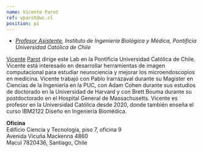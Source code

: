 ```yaml
---
name: Vicente Parot
ref: vparot@uc.cl
position: pi
---
```


- _[Profesor Asistente](https://ingenieriabiologicaymedica.uc.cl/es/personas/academicos/797-vicente-parot), Instituto de Ingeniería Biológica y Médica, Pontificia Universidad Católica de Chile_<br>

[Vicente](https://biophysics.fas.harvard.edu/people/vicente-parot) [Parot](https://web.archive.org/web/20211128234011/https://www.mit.edu/~vparot/) dirige este Lab en la Pontificia Universidad Católica de Chile.
Vicente está interesado en desarrollar herramientas de imagen computacional para estudiar neurociencia y mejorar los microendoscopios en medicina. Vicente trabajó con Pablo Irarrázaval durante su Magister en Ciencias de la Ingeniería en la PUC, con Adam Cohen durante sus estudios de doctorado en la Universidad de Harvard y con Brett Bouma durante su postdoctorado en el Hospital General de Massachusetts. Vicente es profesor en la Universidad Católica desde 2020, donde también enseña el curso IBM2122 Diseño en Ingeniería Biomédica. 

**Oficina**<br>
Edificio Ciencia y Tecnología, piso 7, oficina 9 <br>
Avenida Vicuña Mackenna 4860 <br>
Macul 7820436, Santiago, Chile

